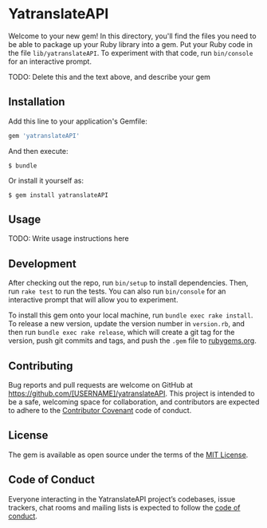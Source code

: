 # YatranslateAPI

Welcome to your new gem! In this directory, you'll find the files you need to be able to package up your Ruby library into a gem. Put your Ruby code in the file `lib/yatranslateAPI`. To experiment with that code, run `bin/console` for an interactive prompt.

TODO: Delete this and the text above, and describe your gem

## Installation

Add this line to your application's Gemfile:

```ruby
gem 'yatranslateAPI'
```

And then execute:

    $ bundle

Or install it yourself as:

    $ gem install yatranslateAPI

## Usage

TODO: Write usage instructions here

## Development

After checking out the repo, run `bin/setup` to install dependencies. Then, run `rake test` to run the tests. You can also run `bin/console` for an interactive prompt that will allow you to experiment.

To install this gem onto your local machine, run `bundle exec rake install`. To release a new version, update the version number in `version.rb`, and then run `bundle exec rake release`, which will create a git tag for the version, push git commits and tags, and push the `.gem` file to [rubygems.org](https://rubygems.org).

## Contributing

Bug reports and pull requests are welcome on GitHub at https://github.com/[USERNAME]/yatranslateAPI. This project is intended to be a safe, welcoming space for collaboration, and contributors are expected to adhere to the [Contributor Covenant](http://contributor-covenant.org) code of conduct.

## License

The gem is available as open source under the terms of the [MIT License](http://opensource.org/licenses/MIT).

## Code of Conduct

Everyone interacting in the YatranslateAPI project’s codebases, issue trackers, chat rooms and mailing lists is expected to follow the [code of conduct](https://github.com/[USERNAME]/yatranslateAPI/blob/master/CODE_OF_CONDUCT.md).
